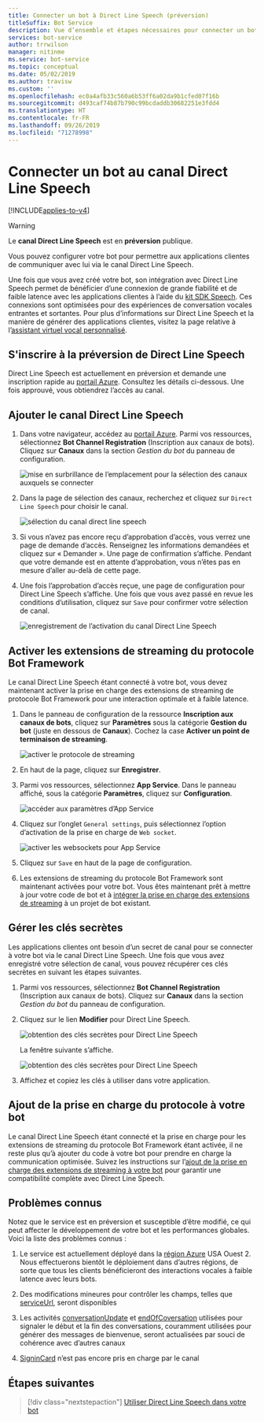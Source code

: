 ```yaml
---
title: Connecter un bot à Direct Line Speech (préversion)
titleSuffix: Bot Service
description: Vue d’ensemble et étapes nécessaires pour connecter un bot Bot Framework existant au canal Direct Line Speech pour des interactions vocales entrantes et sortantes avec une grande fiabilité et une faible latence.
services: bot-service
author: trrwilson
manager: nitinme
ms.service: bot-service
ms.topic: conceptual
ms.date: 05/02/2019
ms.author: travisw
ms.custom: ''
ms.openlocfilehash: ec0a4afb33c560a6b53ff6a02da9b1cfed07f16b
ms.sourcegitcommit: d493caf74b87b790c99bcdaddb30682251e3fdd4
ms.translationtype: HT
ms.contentlocale: fr-FR
ms.lasthandoff: 09/26/2019
ms.locfileid: "71278998"
---
```

# <a name="connect-a-bot-to-direct-line-speech-channel"></a>Connecter un bot au canal Direct Line Speech

[!INCLUDE[applies-to-v4](includes/applies-to.md)]

> [!WARNING]
> Le **canal Direct Line Speech** est en **préversion** publique.  

Vous pouvez configurer votre bot pour permettre aux applications clientes de communiquer avec lui via le canal Direct Line Speech.

Une fois que vous avez créé votre bot, son intégration avec Direct Line Speech permet de bénéficier d’une connexion de grande fiabilité et de faible latence avec les applications clientes à l’aide du [kit SDK Speech](https://aka.ms/speech-services-docs). Ces connexions sont optimisées pour des expériences de conversation vocales entrantes et sortantes. Pour plus d’informations sur Direct Line Speech et la manière de générer des applications clientes, visitez la page relative à l’[assistant virtuel vocal personnalisé](https://aka.ms/voice-first-va).  

## <a name="sign-up-for-direct-line-speech-preview"></a>S'inscrire à la préversion de Direct Line Speech

Direct Line Speech est actuellement en préversion et demande une inscription rapide au [portail Azure](https://portal.azure.com). Consultez les détails ci-dessous. Une fois approuvé, vous obtiendrez l’accès au canal.

## <a name="add-the-direct-line-speech-channel"></a>Ajouter le canal Direct Line Speech

1. Dans votre navigateur, accédez au [portail Azure](https://portal.azure.com). Parmi vos ressources, sélectionnez **Bot Channel Registration** (Inscription aux canaux de bots). Cliquez sur **Canaux** dans la section *Gestion du bot* du panneau de configuration.

    ![mise en surbrillance de l’emplacement pour la sélection des canaux auxquels se connecter ](media/voice-first-virtual-assistants/bot-service-channel-directlinespeech-selectchannel.png "sélection des canaux")

1. Dans la page de sélection des canaux, recherchez et cliquez sur `Direct Line Speech` pour choisir le canal.

    ![sélection du canal direct line speech](media/voice-first-virtual-assistants/bot-service-channel-directlinespeech-connectspeechchannel.png "connexion de Direct Line Speech")

1. Si vous n’avez pas encore reçu d’approbation d’accès, vous verrez une page de demande d’accès. Renseignez les informations demandées et cliquez sur « Demander ». Une page de confirmation s’affiche. Pendant que votre demande est en attente d’approbation, vous n’êtes pas en mesure d’aller au-delà de cette page.   

1. Une fois l’approbation d’accès reçue, une page de configuration pour Direct Line Speech s’affiche. Une fois que vous avez passé en revue les conditions d’utilisation, cliquez sur `Save` pour confirmer votre sélection de canal.

    ![enregistrement de l’activation du canal Direct Line Speech](media/voice-first-virtual-assistants/bot-service-channel-directlinespeech-savechannel.png "Enregistrer la configuration du canal")

## <a name="enable-the-bot-framework-protocol-streaming-extensions"></a>Activer les extensions de streaming du protocole Bot Framework

Le canal Direct Line Speech étant connecté à votre bot, vous devez maintenant activer la prise en charge des extensions de streaming de protocole Bot Framework pour une interaction optimale et à faible latence.

1. Dans le panneau de configuration de la ressource **Inscription aux canaux de bots**, cliquez sur **Paramètres** sous la catégorie **Gestion du bot** (juste en dessous de **Canaux**). Cochez la case **Activer un point de terminaison de streaming**.

    ![activer le protocole de streaming](media/voice-first-virtual-assistants/bot-service-channel-directlinespeech-enablestreamingsupport.png "activer la prise en charge de l’extension de streaming")

1. En haut de la page, cliquez sur **Enregistrer**.

1. Parmi vos ressources, sélectionnez **App Service**. Dans le panneau affiché, sous la catégorie **Paramètres**, cliquez sur **Configuration**.

    ![accéder aux paramètres d’App Service](media/voice-first-virtual-assistants/bot-service-channel-directlinespeech-configureappservice.png "configurer App Service")

1. Cliquez sur l’onglet `General settings`, puis sélectionnez l’option d’activation de la prise en charge de `Web socket`.

    ![activer les websockets pour App Service](media/voice-first-virtual-assistants/bot-service-channel-directlinespeech-enablewebsockets.png "activer les websockets")

1. Cliquez sur `Save` en haut de la page de configuration.

1. Les extensions de streaming du protocole Bot Framework sont maintenant activées pour votre bot. Vous êtes maintenant prêt à mettre à jour votre code de bot et à [intégrer la prise en charge des extensions de streaming](https://aka.ms/botframework/addstreamingprotocolsupport) à un projet de bot existant.

## <a name="manage-secret-keys"></a>Gérer les clés secrètes

Les applications clientes ont besoin d’un secret de canal pour se connecter à votre bot via le canal Direct Line Speech. Une fois que vous avez enregistré votre sélection de canal, vous pouvez récupérer ces clés secrètes en suivant les étapes suivantes.

1. Parmi vos ressources, sélectionnez **Bot Channel Registration** (Inscription aux canaux de bots). Cliquez sur **Canaux** dans la section *Gestion du bot* du panneau de configuration.
1. Cliquez sur le lien **Modifier** pour Direct Line Speech.

    ![obtention des clés secrètes pour Direct Line Speech](media/voice-first-virtual-assistants/bot-service-channel-directlinespeech-getspeechsecretkeys1.png "obtention des clés secrètes pour Direct Line Speech")

    La fenêtre suivante s’affiche.

    ![obtention des clés secrètes pour Direct Line Speech](media/voice-first-virtual-assistants/bot-service-channel-directlinespeech-getspeechsecretkeys.png "obtention des clés secrètes pour Direct Line Speech")
1. Affichez et copiez les clés à utiliser dans votre application.

## <a name="adding-protocol-support-to-your-bot"></a>Ajout de la prise en charge du protocole à votre bot

Le canal Direct Line Speech étant connecté et la prise en charge pour les extensions de streaming du protocole Bot Framework étant activée, il ne reste plus qu’à ajouter du code à votre bot pour prendre en charge la communication optimisée. Suivez les instructions sur l’[ajout de la prise en charge des extensions de streaming à votre bot](https://aka.ms/botframework/addstreamingprotocolsupport) pour garantir une compatibilité complète avec Direct Line Speech.

## <a name="known-issues"></a>Problèmes connus

Notez que le service est en préversion et susceptible d’être modifié, ce qui peut affecter le développement de votre bot et les performances globales. Voici la liste des problèmes connus : 

1. Le service est actuellement déployé dans la [région Azure](https://azure.microsoft.com/global-infrastructure/regions/) USA Ouest 2. Nous effectuerons bientôt le déploiement dans d’autres régions, de sorte que tous les clients bénéficieront des interactions vocales à faible latence avec leurs bots.

1. Des modifications mineures pour contrôler les champs, telles que [serviceUrl](https://github.com/Microsoft/BotBuilder/blob/master/specs/botframework-activity/botframework-activity.md#service-url), seront disponibles

1. Les activités [conversationUpdate](https://github.com/Microsoft/BotBuilder/blob/master/specs/botframework-activity/botframework-activity.md#conversation-update-activity) et [endOfCoversation](https://github.com/Microsoft/BotBuilder/blob/master/specs/botframework-activity/botframework-activity.md#end-of-conversation-activity) utilisées pour signaler le début et la fin des conversations, couramment utilisées pour générer des messages de bienvenue, seront actualisées par souci de cohérence avec d’autres canaux

1. [SigninCard](https://docs.microsoft.com/azure/bot-service/rest-api/bot-framework-rest-connector-add-rich-cards?view=azure-bot-service-4.0) n’est pas encore pris en charge par le canal 

## <a name="next-steps"></a>Étapes suivantes

> [!div class="nextstepaction"]
> [Utiliser Direct Line Speech dans votre bot](./directline-speech-bot.md)